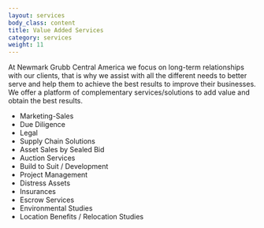 ```yaml
---
layout: services
body_class: content
title: Value Added Services
category: services
weight: 11
---
```

At Newmark Grubb Central America we focus on long-term relationships with our clients, that is why we assist with all the different needs to better serve and help them to achieve the best results to improve their businesses. We offer a platform of complementary services/solutions to add value and obtain the best results.

- Marketing-Sales
- Due Diligence
- Legal
- Supply Chain Solutions
- Asset Sales by Sealed Bid
- Auction Services
- Build to Suit / Development
- Project Management
- Distress Assets
- Insurances
- Escrow Services
- Environmental Studies
- Location Benefits / Relocation Studies

